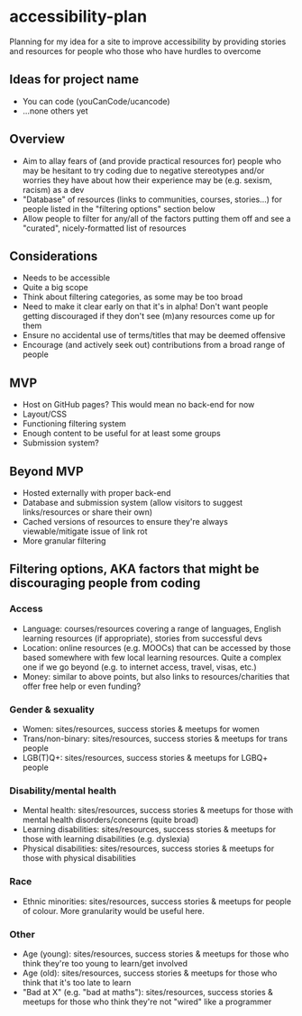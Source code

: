 # accessibility-plan
Planning for my idea for a site to improve accessibility by providing stories and resources for people who those who have hurdles to overcome


## Ideas for project name
- You can code (youCanCode/ucancode)
- ...none others yet

## Overview
- Aim to allay fears of (and provide practical resources for) people who may be hesitant to try coding due to negative stereotypes and/or worries they have about how their experience may be (e.g. sexism, racism) as a dev
- "Database" of resources (links to communities, courses, stories...) for people listed in the "filtering options" section below
- Allow people to filter for any/all of the factors putting them off and see a "curated", nicely-formatted list of resources

## Considerations
- Needs to be accessible
- Quite a big scope
- Think about filtering categories, as some may be too broad
- Need to make it clear early on that it's in alpha! Don't want people getting discouraged if they don't see (m)any resources come up for them
- Ensure no accidental use of terms/titles that may be deemed offensive
- Encourage (and actively seek out) contributions from a broad range of people

## MVP
- Host on GitHub pages? This would mean no back-end for now
- Layout/CSS
- Functioning filtering system
- Enough content to be useful for at least some groups
- Submission system?

## Beyond MVP
- Hosted externally with proper back-end
- Database and submission system (allow visitors to suggest links/resources or share their own)
- Cached versions of resources to ensure they're always viewable/mitigate issue of link rot
- More granular filtering

## Filtering options, AKA factors that might be discouraging people from coding
### Access
- Language: courses/resources covering a range of languages, English learning resources (if appropriate), stories from successful devs
- Location: online resources (e.g. MOOCs) that can be accessed by those based somewhere with few local learning resources. Quite a complex one if we go beyond (e.g. to internet access, travel, visas, etc.)
- Money: similar to above points, but also links to resources/charities that offer free help or even funding?

### Gender & sexuality
- Women: sites/resources, success stories & meetups for women
- Trans/non-binary: sites/resources, success stories & meetups for trans people
- LGB(T)Q+: sites/resources, success stories & meetups for LGBQ+ people

### Disability/mental health
- Mental health: sites/resources, success stories & meetups for those with mental health disorders/concerns (quite broad)
- Learning disabilities: sites/resources, success stories & meetups for those with learning disabilities (e.g. dyslexia)
- Physical disabilities: sites/resources, success stories & meetups for those with physical disabilities

### Race
- Ethnic minorities: sites/resources, success stories & meetups for people of colour. More granularity would be useful here. 

### Other
- Age (young): sites/resources, success stories & meetups for those who think they're too young to learn/get involved
- Age (old): sites/resources, success stories & meetups for those who think that it's too late to learn
- "Bad at X" (e.g. "bad at maths"): sites/resources, success stories & meetups for those who think they're not "wired" like a programmer
